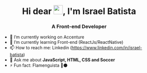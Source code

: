 <h1 align="center">Hi dear <img src="https://raw.githubusercontent.com/kaueMarques/kaueMarques/master/hi.gif" width="30px">, I'm Israel Batista</h1>
<h3 align="center">A Front-end Developer</h3>

- 🔭 I’m currently working on Accenture
- 🌱 I’m currently learning Front-end (ReactJs/ReactNative)
- 📫 How to reach me: Linkedin (https://www.linkedin.com/in/israel-batista)
- 💬 Ask me about **JavaScript, HTML, CSS and Soccer**
- ⚡ Fun fact: Flamenguista 🔴⚫️
<!--
**Israelfer/Israelfer** is a ✨ _special_ ✨ repository because its `README.md` (this file) appears on your GitHub profile.

Here are some ideas to get you started:

- 🔭 I’m currently working on ...
- 🌱 I’m currently learning Front-end (react)
- 👯 I’m looking to collaborate on ...
- 🤔 I’m looking for help with ...
- 💬 Ask me about ...
- 📫 How to reach me: ...
- 😄 Pronouns: ...
- ⚡ Fun fact: ...
-->
